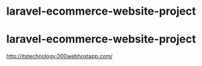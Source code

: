 # laravel-ecommerce-website-project
# laravel-ecommerce-website-project

http://itstechnology.000webhostapp.com/
